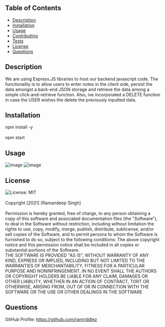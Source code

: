 ## Table of Contents
* [Description](#desc) <br>
* [Installation](#install) <br>
* [Usage](#usage) <br>
* [Contributing](#contributing) <br>
* [Tests](#tests) <br>
* [License](#license) <br>
* [Questions](#questions) <br>


## Description
We are using Express.JS libraries to host our backend javascript code. The functionality is to allow users to enter notes in the client side, persist the data amongst a back-end JSON storage and retrieve the data among a simple click-and-retrieve function. Also, ive incorporated a DELETE function in case the USER wishes the delete the previously inputted data.
## Installation
npm install -y<br><br>
npm start <br>
## Usage
![image](https://user-images.githubusercontent.com/96890575/155262302-f7916aeb-efb1-4930-b21f-7cbf66994e6c.png)
![image](https://user-images.githubusercontent.com/96890575/155262314-92fd2e1b-0f4f-4444-ac21-4b3315a90777.png)


## License
![License: MIT](https://img.shields.io/badge/License-MIT-yellow.svg)<br><br>
Copyright [2021] [Ramandeep Singh] <br><br>
Permission is hereby granted, free of charge, to any person obtaining a copy of this software and associated documentation files (the "Software"), to deal in the Software without restriction, including without limitation the rights to use, copy, modify, merge, publish, distribute, sublicense, and/or sell copies of the Software, and to permit persons to whom the Software is furnished to do so, subject to the following conditions:
   The above copyright notice and this permission notice shall be included in all copies or substantial portions of the Software.<br>
    THE SOFTWARE IS PROVIDED "AS IS", WITHOUT WARRANTY OF ANY KIND, EXPRESS OR IMPLIED, INCLUDING BUT NOT LIMITED TO THE WARRANTIES OF MERCHANTABILITY, FITNESS FOR A PARTICULAR PURPOSE AND NONINFRINGEMENT. IN NO EVENT SHALL THE AUTHORS OR COPYRIGHT HOLDERS BE LIABLE FOR ANY CLAIM, DAMAGES OR OTHER LIABILITY, WHETHER IN AN ACTION OF CONTRACT, TORT OR OTHERWISE, ARISING FROM, OUT OF OR IN CONNECTION WITH THE SOFTWARE OR THE USE OR OTHER DEALINGS IN THE SOFTWARE
## Questions
GitHub Profile: https://github.com/ramriddlez <br><br>

